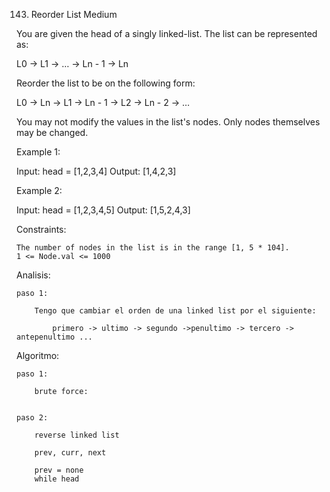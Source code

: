 143. Reorder List
Medium

You are given the head of a singly linked-list. The list can be represented as:

L0 → L1 → … → Ln - 1 → Ln

Reorder the list to be on the following form:

L0 → Ln → L1 → Ln - 1 → L2 → Ln - 2 → …

You may not modify the values in the list's nodes. Only nodes themselves may be changed.

 

Example 1:

Input: head = [1,2,3,4]
Output: [1,4,2,3]

Example 2:

Input: head = [1,2,3,4,5]
Output: [1,5,2,4,3]

 

Constraints:

    The number of nodes in the list is in the range [1, 5 * 104].
    1 <= Node.val <= 1000

Analisis:

    paso 1:

        Tengo que cambiar el orden de una linked list por el siguiente:

            primero -> ultimo -> segundo ->penultimo -> tercero -> antepenultimo ...



Algoritmo:

    paso 1:

        brute force:


    paso 2:

        reverse linked list

        prev, curr, next

        prev = none
        while head
            